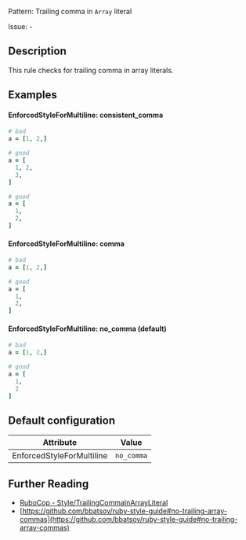 Pattern: Trailing comma in `Array` literal

Issue: -

## Description

This rule checks for trailing comma in array literals.

## Examples

#### EnforcedStyleForMultiline: consistent_comma

```ruby
# bad
a = [1, 2,]

# good
a = [
  1, 2,
  3,
]

# good
a = [
  1,
  2,
]
```
#### EnforcedStyleForMultiline: comma

```ruby
# bad
a = [1, 2,]

# good
a = [
  1,
  2,
]
```
#### EnforcedStyleForMultiline: no_comma (default)

```ruby
# bad
a = [1, 2,]

# good
a = [
  1,
  2
]
```

## Default configuration

Attribute | Value
--- | ---
EnforcedStyleForMultiline | `no_comma`

## Further Reading

* [RuboCop - Style/TrailingCommaInArrayLiteral](https://docs.rubocop.org/rubocop/cops_style.html#styletrailingcommainarrayliteral)
* [https://github.com/bbatsov/ruby-style-guide#no-trailing-array-commas](https://github.com/bbatsov/ruby-style-guide#no-trailing-array-commas)
